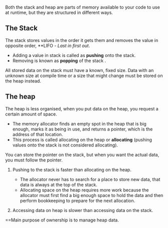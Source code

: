 Both the stack and heap are parts of memory available to your code to use at runtime, but they are structured in different ways.

## The Stack

The stack stores values in the order it gets them and removes the value in opposite order,  **LIFO - *Last in first out*.

- Adding a value in stack is called as **pushing** onto the stack.
- Removing is known as **popping** of the stack .

All stored data on the stack must have a known, fixed size. Data with an unknown size at compile time or a size that might change must be stored on the heap instead.

## The heap 

The heap is less organised, when you put data on the heap, you request a certain amount of space.
- The memory allocator finds an empty spot in the heap that is big enough, marks it as being in use, and returns a pointer, which is the address of that location.
- This process is called allocating on the heap or **allocating** (pushing values onto the stack is not considered allocating).

You can store the pointer on the stack, but when you want the actual data, you must follow the pointer. 

1. Pushing to the stack is faster than allocating on the heap.

	- The allocator never has to search for a place to store new data, that data is always at the top of the stack.
	- Allocating space on the heap requires more work because the allocator must first find a big enough space to hold the data and then perform bookkeeping to prepare for the next allocation.

2. Accessing data on heap is slower than accessing data on the stack.


==Main purpose of ownership is to manage heap data.
